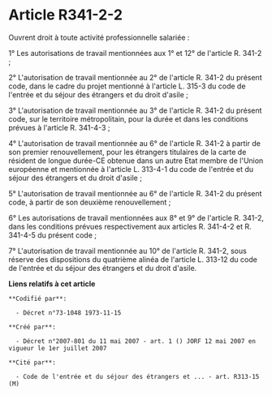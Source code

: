 # Article R341-2-2

Ouvrent droit à toute activité professionnelle salariée :

1° Les autorisations de travail mentionnées aux 1° et 12° de l'article R. 341-2 ;

2° L'autorisation de travail mentionnée au 2° de l'article R. 341-2 du présent code, dans le cadre du projet mentionné à
l'article L. 315-3 du code de l'entrée et du séjour des étrangers et du droit d'asile ;

3° L'autorisation de travail mentionnée au 3° de l'article R. 341-2 du présent code, sur le territoire métropolitain, pour la
durée et dans les conditions prévues à l'article R. 341-4-3 ;

4° L'autorisation de travail mentionnée au 6° de l'article R. 341-2 à partir de son premier renouvellement, pour les
étrangers titulaires de la carte de résident de longue durée-CE obtenue dans un autre Etat membre de l'Union européenne et
mentionnée à l'article L. 313-4-1 du code de l'entrée et du séjour des étrangers et du droit d'asile ;

5° L'autorisation de travail mentionnée au 6° de l'article R. 341-2 du présent code, à partir de son deuxième
renouvellement ;

6° Les autorisations de travail mentionnées aux 8° et 9° de l'article R. 341-2, dans les conditions prévues respectivement
aux articles R. 341-4-2 et R. 341-4-5 du présent code ;

7° L'autorisation de travail mentionnée au 10° de l'article R. 341-2, sous réserve des dispositions du quatrième alinéa de
l'article L. 313-12 du code de l'entrée et du séjour des étrangers et du droit d'asile.

**Liens relatifs à cet article**

	**Codifié par**:

	  - Décret n°73-1048 1973-11-15

	**Créé par**:

	  - Décret n°2007-801 du 11 mai 2007 - art. 1 () JORF 12 mai 2007 en vigueur le 1er juillet 2007

	**Cité par**:

	  - Code de l'entrée et du séjour des étrangers et ... - art. R313-15 (M)
